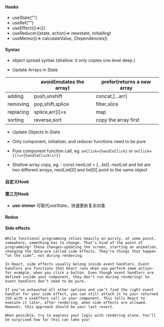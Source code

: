 #### Hooks
- useState("")
- useRef("")
- useEffect(()=>{})
- useReducer((state, action)=> newstate, initialArg)
- useMemo(()=> calculateValue, [Dependencies])

#### Syntax
- object spread syntax (shallow: it only copies one level deep.)

- Update Arrays in State

||avoid(mutates the array)|prefer(returns a new array|
|-|-|-|
|adding|push,unshift|concat,[...arr]|
|removing|pop,shift,splice|filter,slice|
|replacing|splice,arr[i]=x|map|
|sorting|reverse,sort|copy the array first|

- Update Objects in State
- Only component, initializer, and reducer functions need to be pure

- Pure component function call, eg. `onClick={handleClick}` or `onClick={()=>{handleClick(i)}}`
- Shallow array copy, eg. : const nextList = [...list]. nextList and list are two different arrays, nextList[0] and list[0] point to the same object

#### 自定义Hook

#### 第三方Hook
- **use-immer** 可取代useState，快速更新复杂对象

#### Redux

#### Side effects
```
While functional programming relies heavily on purity, at some point, somewhere, something has to change. That’s kind of the point of programming! These changes—updating the screen, starting an animation, changing the data—are called side effects. They’re things that happen “on the side”, not during rendering.

In React, side effects usually belong inside event handlers. Event handlers are functions that React runs when you perform some action—for example, when you click a button. Even though event handlers are defined inside your component, they don’t run during rendering! So event handlers don’t need to be pure.

If you’ve exhausted all other options and can’t find the right event handler for your side effect, you can still attach it to your returned JSX with a useEffect call in your component. This tells React to execute it later, after rendering, when side effects are allowed. However, this approach should be your last resort.

When possible, try to express your logic with rendering alone. You’ll be surprised how far this can take you!
```